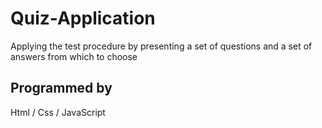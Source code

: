 # Quiz-Application
Applying the test procedure by presenting a set of questions and a set of answers from which to choose
## Programmed by
Html / Css / JavaScript 
